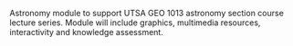 Astronomy module to support UTSA GEO 1013 astronomy section course lecture series.  Module will include graphics, multimedia resources, interactivity and knowledge assessment.